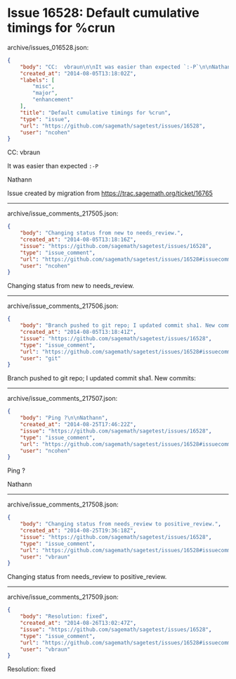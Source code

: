 # Issue 16528: Default cumulative timings for %crun

archive/issues_016528.json:
```json
{
    "body": "CC:  vbraun\n\nIt was easier than expected `:-P`\n\nNathann\n\nIssue created by migration from https://trac.sagemath.org/ticket/16765\n\n",
    "created_at": "2014-08-05T13:18:02Z",
    "labels": [
        "misc",
        "major",
        "enhancement"
    ],
    "title": "Default cumulative timings for %crun",
    "type": "issue",
    "url": "https://github.com/sagemath/sagetest/issues/16528",
    "user": "ncohen"
}
```
CC:  vbraun

It was easier than expected `:-P`

Nathann

Issue created by migration from https://trac.sagemath.org/ticket/16765





---

archive/issue_comments_217505.json:
```json
{
    "body": "Changing status from new to needs_review.",
    "created_at": "2014-08-05T13:18:16Z",
    "issue": "https://github.com/sagemath/sagetest/issues/16528",
    "type": "issue_comment",
    "url": "https://github.com/sagemath/sagetest/issues/16528#issuecomment-217505",
    "user": "ncohen"
}
```

Changing status from new to needs_review.



---

archive/issue_comments_217506.json:
```json
{
    "body": "Branch pushed to git repo; I updated commit sha1. New commits:",
    "created_at": "2014-08-05T13:18:41Z",
    "issue": "https://github.com/sagemath/sagetest/issues/16528",
    "type": "issue_comment",
    "url": "https://github.com/sagemath/sagetest/issues/16528#issuecomment-217506",
    "user": "git"
}
```

Branch pushed to git repo; I updated commit sha1. New commits:



---

archive/issue_comments_217507.json:
```json
{
    "body": "Ping ?\n\nNathann",
    "created_at": "2014-08-25T17:46:22Z",
    "issue": "https://github.com/sagemath/sagetest/issues/16528",
    "type": "issue_comment",
    "url": "https://github.com/sagemath/sagetest/issues/16528#issuecomment-217507",
    "user": "ncohen"
}
```

Ping ?

Nathann



---

archive/issue_comments_217508.json:
```json
{
    "body": "Changing status from needs_review to positive_review.",
    "created_at": "2014-08-25T19:36:18Z",
    "issue": "https://github.com/sagemath/sagetest/issues/16528",
    "type": "issue_comment",
    "url": "https://github.com/sagemath/sagetest/issues/16528#issuecomment-217508",
    "user": "vbraun"
}
```

Changing status from needs_review to positive_review.



---

archive/issue_comments_217509.json:
```json
{
    "body": "Resolution: fixed",
    "created_at": "2014-08-26T13:02:47Z",
    "issue": "https://github.com/sagemath/sagetest/issues/16528",
    "type": "issue_comment",
    "url": "https://github.com/sagemath/sagetest/issues/16528#issuecomment-217509",
    "user": "vbraun"
}
```

Resolution: fixed
